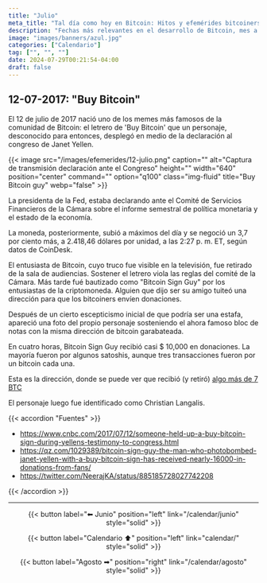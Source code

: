 ```yaml
---
title: "Julio"
meta_title: "Tal día como hoy en Bitcoin: Hitos y efemérides bitcoiners | Proyecto Bitcoin"
description: "Fechas más relevantes en el desarrollo de Bitcoin, mes a mes"
image: "images/banners/azul.jpg"
categories: ["Calendario"]
tag: ["", "", ""]
date: 2024-07-29T00:21:54-04:00
draft: false
---
```


## 12-07-2017: "Buy Bitcoin"

El 12 de julio de 2017 nació uno de los memes más famosos de la comunidad de Bitcoin: el letrero de 'Buy Bitcoin' que un personaje, desconocido para entonces, desplegó en medio de la declaración al congreso de Janet Yellen.

{{< image src="/images/efemerides/12-julio.png" caption="" alt="Captura de transmisión declaración ante el Congreso" height="" width="640" position="center" command="" option="q100" class="img-fluid" title="Buy Bitcoin guy" webp="false" >}}

La presidenta de la Fed, estaba declarando ante el Comité de Servicios Financieros de la Cámara sobre el informe semestral de política monetaria y el estado de la economía.

La moneda, posteriormente, subió a máximos del día y se negoció un 3,7 por ciento más, a 2.418,46 dólares por unidad, a las 2:27 p. m. ET, según datos de CoinDesk.

El entusiasta de Bitcoin, cuyo truco fue visible en la televisión, fue retirado de la sala de audiencias. Sostener el letrero viola las reglas del comité de la Cámara. Más tarde fué bautizado como "Bitcoin Sign Guy" por los entusiastas de la criptomoneda. Alguien que dijo ser su amigo tuiteó una dirección para que los bitcoiners envíen donaciones.

Después de un cierto escepticismo inicial de que podría ser una estafa, apareció una foto del propio personaje sosteniendo el ahora famoso bloc de notas con la misma dirección de bitcoin garabateada.

En cuatro horas, Bitcoin Sign Guy recibió casi $ 10,000 en donaciones. La mayoría fueron por algunos satoshis, aunque tres transacciones fueron por un bitcoin cada una.

Esta es la dirección, donde se puede ver que recibió (y retiró) [algo más de 7 BTC](https://mempool.space/es/address/1GwtZF9QFKWNqCRHLx1Y9adGcrhQSUnNfY)

El personaje luego fue identificado como Christian Langalis.

{{< accordion "Fuentes" >}}

- <https://www.cnbc.com/2017/07/12/someone-held-up-a-buy-bitcoin-sign-during-yellens-testimony-to-congress.html>
- <https://qz.com/1029389/bitcoin-sign-guy-the-man-who-photobombed-janet-yellen-with-a-buy-bitcoin-sign-has-received-nearly-16000-in-donations-from-fans/>
- <https://twitter.com/NeerajKA/status/885185728027742208>

{{< /accordion >}}

<hr>

<p><center>
{{< button label="⬅︎ Junio" position="left" link="/calendar/junio" style="solid" >}}

{{< button label="Calendario ⬆︎" position="left" link="calendar/" style="solid" >}}

{{< button label="Agosto ➡︎" position="right" link="/calendar/agosto" style="solid" >}}
</center></p>
